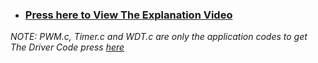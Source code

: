 - ### **[Press here to View The Explanation Video](https://drive.google.com/file/d/1Cwiy-3G8lNgBjKMX_8msEoqIvyB5RE47/view?usp=drive_link)**
_NOTE: PWM.c, Timer.c and WDT.c are only the application codes to get The Driver Code press [here](https://github.com/AssemAyman/Mastering-Embedded-System-Online-Diploma/tree/main/Assignments/7_MCU_Timer%26ADC/Timer_Section/Timer_and_PWM_Driver)_
